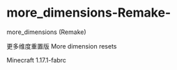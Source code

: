 # more_dimensions-Remake-
more_dimensions (Remake)

更多维度重置版
More dimension resets

Minecraft 1.17.1-fabrc
